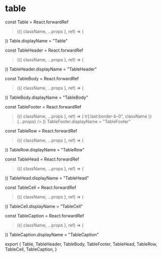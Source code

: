 # table

const Table = React.forwardRef
>(({ className, ...props }, ref) => (
  
    


))
Table.displayName = "Table"

const TableHeader = React.forwardRef
>(({ className, ...props }, ref) => (
  
))
TableHeader.displayName = "TableHeader"

const TableBody = React.forwardRef
>(({ className, ...props }, ref) => (
  
))
TableBody.displayName = "TableBody"

const TableFooter = React.forwardRef
>(({ className, ...props }, ref) => (
  tr]:last:border-b-0",
      className
    )}
    {...props}
  />
))
TableFooter.displayName = "TableFooter"

const TableRow = React.forwardRef
>(({ className, ...props }, ref) => (
  
))
TableRow.displayName = "TableRow"

const TableHead = React.forwardRef
>(({ className, ...props }, ref) => (
  
))
TableHead.displayName = "TableHead"

const TableCell = React.forwardRef
>(({ className, ...props }, ref) => (
  
))
TableCell.displayName = "TableCell"

const TableCaption = React.forwardRef
>(({ className, ...props }, ref) => (
  
))
TableCaption.displayName = "TableCaption"

export {
  Table,
  TableHeader,
  TableBody,
  TableFooter,
  TableHead,
  TableRow,
  TableCell,
  TableCaption,
}